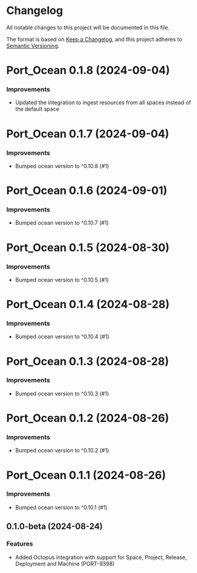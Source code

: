 # Changelog

All notable changes to this project will be documented in this file.

The format is based on [Keep a Changelog](https://keepachangelog.com/en/1.0.0/),
and this project adheres to [Semantic Versioning](https://semver.org/spec/v2.0.0.html).

<!-- towncrier release notes start -->

# Port_Ocean 0.1.8 (2024-09-04)

### Improvements

- Updated the integration to ingest resources from all spaces instead of the default space


# Port_Ocean 0.1.7 (2024-09-04)

### Improvements

- Bumped ocean version to ^0.10.8 (#1)


# Port_Ocean 0.1.6 (2024-09-01)

### Improvements

- Bumped ocean version to ^0.10.7 (#1)


# Port_Ocean 0.1.5 (2024-08-30)

### Improvements

- Bumped ocean version to ^0.10.5 (#1)


# Port_Ocean 0.1.4 (2024-08-28)

### Improvements

- Bumped ocean version to ^0.10.4 (#1)


# Port_Ocean 0.1.3 (2024-08-28)

### Improvements

- Bumped ocean version to ^0.10.3 (#1)


# Port_Ocean 0.1.2 (2024-08-26)

### Improvements

- Bumped ocean version to ^0.10.2 (#1)


# Port_Ocean 0.1.1 (2024-08-26)

### Improvements

- Bumped ocean version to ^0.10.1 (#1)


## 0.1.0-beta (2024-08-24)

### Features

- Added Octopus integration with support for Space, Project, Release, Deployment and Machine (PORT-9398)


